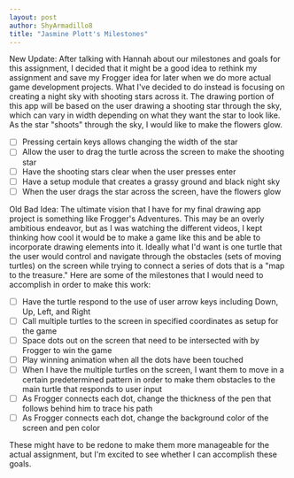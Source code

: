 ```yaml
---
layout: post
author: ShyArmadillo8
title: "Jasmine Plott's Milestones"
---
```

New Update:
After talking with Hannah about our milestones and goals for this assignment, I decided that it might be a good idea to rethink my assignment and save my Frogger idea for later when we do more actual game development projects.  What I've decided to do instead is focusing on creating a night sky with shooting stars across it.  The drawing portion of this app will be based on the user drawing a shooting star through the sky, which can vary in width depending on what they want the star to look like.  As the star "shoots" through the sky, I would like to make the flowers glow.

- [ ] Pressing certain keys allows changing the width of the star
- [ ] Allow the user to drag the turtle across the screen to make the shooting star
- [ ] Have the shooting stars clear when the user presses enter
- [ ] Have a setup module that creates a grassy ground and black night sky
- [ ] When the user drags the star across the screen, have the flowers glow

Old Bad Idea:
The ultimate vision that I have for my final drawing app project is something like Frogger's Adventures.  This may be an overly ambitious endeavor, but as I was watching the different videos, I kept thinking how cool it would be to make a game like this and be able to incorporate drawing elements into it.  Ideally what I'd want is one turtle that the user would control and navigate through the obstacles (sets of moving turtles) on the screen while trying to connect a series of dots that is a "map to the treasure." Here are some of the milestones that I would need to accomplish in order to make this work:

- [ ] Have the turtle respond to the use of user arrow keys including Down, Up, Left, and Right
- [ ] Call multiple turtles to the screen in specified coordinates as setup for the game
- [ ] Space dots out on the screen that need to be intersected with by Frogger to win the game
- [ ] Play winning animation when all the dots have been touched
- [ ] When I have the multiple turtles on the screen, I want them to move in a certain predetermined pattern in order to make them obstacles
to the main turtle that responds to user input
- [ ] As Frogger connects each dot, change the thickness of the pen that follows behind him to trace his path 
- [ ] As Frogger connects each dot, change the background color of the screen and pen color

These might have to be redone to make them more manageable for the actual assignment, but I'm excited to see whether I can accomplish these goals.
